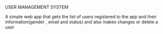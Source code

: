 
USER MANAGEMENT SYSTEM

A simple web app that gets the list of users registered to the app and their information(gender , email and status) and also makes changes or delete a user
